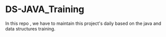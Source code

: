 # DS-JAVA_Training
In this repo , we have to maintain this project's daily based on the java and data structures training.
